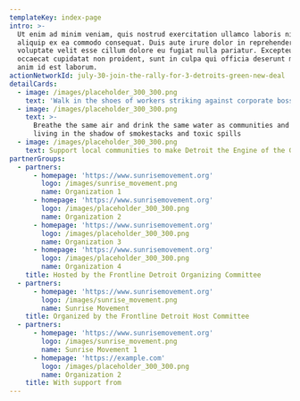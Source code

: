 ```yaml
---
templateKey: index-page
intro: >-
  Ut enim ad minim veniam, quis nostrud exercitation ullamco laboris nisi ut
  aliquip ex ea commodo consequat. Duis aute irure dolor in reprehenderit in
  voluptate velit esse cillum dolore eu fugiat nulla pariatur. Excepteur sint
  occaecat cupidatat non proident, sunt in culpa qui officia deserunt mollit
  anim id est laborum.
actionNetworkId: july-30-join-the-rally-for-3-detroits-green-new-deal
detailCards:
  - image: /images/placeholder_300_300.png
    text: 'Walk in the shoes of workers striking against corporate bosses '
  - image: /images/placeholder_300_300.png
    text: >-
      Breathe the same air and drink the same water as communities and schools
      living in the shadow of smokestacks and toxic spills
  - image: /images/placeholder_300_300.png
    text: Support local communities to make Detroit the Engine of the Green New Deal
partnerGroups:
  - partners:
      - homepage: 'https://www.sunrisemovement.org'
        logo: /images/sunrise_movement.png
        name: Organization 1
      - homepage: 'https://www.sunrisemovement.org'
        logo: /images/placeholder_300_300.png
        name: Organization 2
      - homepage: 'https://www.sunrisemovement.org'
        logo: /images/placeholder_300_300.png
        name: Organization 3
      - homepage: 'https://www.sunrisemovement.org'
        logo: /images/placeholder_300_300.png
        name: Organization 4
    title: Hosted by the Frontline Detroit Organizing Committee
  - partners:
      - homepage: 'https://www.sunrisemovement.org'
        logo: /images/sunrise_movement.png
        name: Sunrise Movement
    title: Organized by the Frontline Detroit Host Committee
  - partners:
      - homepage: 'https://www.sunrisemovement.org'
        logo: /images/sunrise_movement.png
        name: Sunrise Movement 1
      - homepage: 'https://example.com'
        logo: /images/placeholder_300_300.png
        name: Organization 2
    title: With support from
---
```



